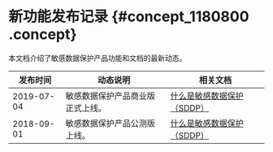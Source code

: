 # 新功能发布记录 {#concept_1180800 .concept}

本文档介绍了敏感数据保护产品功能和文档的最新动态。

|发布时间|动态说明|相关文档|
|----|----|----|
|2019-07-04|敏感数据保护产品商业版正式上线。|[什么是敏感数据保护（SDDP）](../../../../cn.zh-CN/产品简介/什么是敏感数据保护（SDDP）.md#)|
|2018-09-01|敏感数据保护产品公测版上线。|[什么是敏感数据保护（SDDP）](../../../../cn.zh-CN/产品简介/什么是敏感数据保护（SDDP）.md#)|

